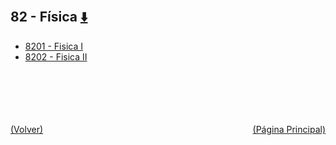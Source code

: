 
<html>
<body>
<h2>82 - Física <a href="https://downgit.github.io/#/home?url=https://github.com/Apuntes-FIUBA/Apuntes-Electronica/tree/main/82 - Física" style="font-size:20px">  ⬇️ </a></h2>
<ul>
    <li><a href="8201 - Fisica I">8201 - Fisica I</a></li>
    <li><a href="8202 - Fisica II">8202 - Fisica II</a></li>
</ul>
</body>
</html>














<br><br><br><br><br><a href="../" style="float: left">(Volver)</a> <a href="https://apuntes-fiuba.github.io/Apuntes-Electronica" style="float: right">(Página Principal)</a>
